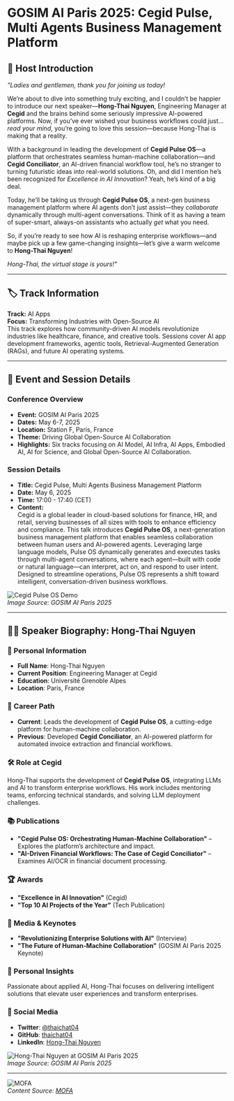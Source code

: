
# GOSIM AI Paris 2025: Cegid Pulse, Multi Agents Business Management Platform

## 🎤 Host Introduction

*"Ladies and gentlemen, thank you for joining us today!*  

We’re about to dive into something truly exciting, and I couldn’t be happier to introduce our next speaker—**Hong-Thai Nguyen**, Engineering Manager at **Cegid** and the brains behind some seriously impressive AI-powered platforms. Now, if you’ve ever wished your business workflows could just… *read your mind*, you’re going to love this session—because Hong-Thai is making that a reality.  

With a background in leading the development of **Cegid Pulse OS**—a platform that orchestrates seamless human-machine collaboration—and **Cegid Conciliator**, an AI-driven financial workflow tool, he’s no stranger to turning futuristic ideas into real-world solutions. Oh, and did I mention he’s been recognized for *Excellence in AI Innovation*? Yeah, he’s kind of a big deal.  

Today, he’ll be taking us through **Cegid Pulse OS**, a next-gen business management platform where AI agents don’t just assist—they *collaborate* dynamically through multi-agent conversations. Think of it as having a team of super-smart, always-on assistants who actually *get* what you need.  

So, if you’re ready to see how AI is reshaping enterprise workflows—and maybe pick up a few game-changing insights—let’s give a warm welcome to **Hong-Thai Nguyen**!  

*Hong-Thai, the virtual stage is yours!"*  

---

## 🏷️ Track Information  
**Track:** AI Apps  
**Focus:** Transforming Industries with Open-Source AI  
This track explores how community-driven AI models revolutionize industries like healthcare, finance, and creative tools. Sessions cover AI app development frameworks, agentic tools, Retrieval-Augmented Generation (RAGs), and future AI operating systems.

---

## 📅 Event and Session Details  

### **Conference Overview**  
- **Event:** GOSIM AI Paris 2025  
- **Dates:** May 6-7, 2025  
- **Location:** Station F, Paris, France  
- **Theme:** Driving Global Open-Source AI Collaboration  
- **Highlights:** Six tracks focusing on AI Model, AI Infra, AI Apps, Embodied AI, AI for Science, and Global Open-Source AI Collaboration.  

### **Session Details**  
- **Title:** Cegid Pulse, Multi Agents Business Management Platform  
- **Date:** May 6, 2025  
- **Time:** 17:00 - 17:40 (CET)  
- **Content:**  
  Cegid is a global leader in cloud-based solutions for finance, HR, and retail, serving businesses of all sizes with tools to enhance efficiency and compliance. This talk introduces **Cegid Pulse OS**, a next-generation business management platform that enables seamless collaboration between human users and AI-powered agents. Leveraging large language models, Pulse OS dynamically generates and executes tasks through multi-agent conversations, where each agent—built with code or natural language—can interpret, act on, and respond to user intent. Designed to streamline operations, Pulse OS represents a shift toward intelligent, conversation-driven business workflows.  

![Cegid Pulse OS Demo](https://paris2025.gosim.org/speakers/hong-thai-nguyen/)  
*Image Source: GOSIM AI Paris 2025*  

---

## 👨‍💼 Speaker Biography: Hong-Thai Nguyen  

### 🧑 Personal Information  
- **Full Name**: Hong-Thai Nguyen  
- **Current Position**: Engineering Manager at Cegid  
- **Education**: Université Grenoble Alpes  
- **Location**: Paris, France  

### 🚀 Career Path  
- **Current**: Leads the development of **Cegid Pulse OS**, a cutting-edge platform for human-machine collaboration.  
- **Previous**: Developed **Cegid Conciliator**, an AI-powered platform for automated invoice extraction and financial workflows.  

### 🛠️ Role at Cegid  
Hong-Thai supports the development of **Cegid Pulse OS**, integrating LLMs and AI to transform enterprise workflows. His work includes mentoring teams, enforcing technical standards, and solving LLM deployment challenges.  

### 📚 Publications  
- **"Cegid Pulse OS: Orchestrating Human-Machine Collaboration"** – Explores the platform’s architecture and impact.  
- **"AI-Driven Financial Workflows: The Case of Cegid Conciliator"** – Examines AI/OCR in financial document processing.  

### 🏆 Awards  
- **"Excellence in AI Innovation"** (Cegid)  
- **"Top 10 AI Projects of the Year"** (Tech Publication)  

### 🎤 Media & Keynotes  
- **"Revolutionizing Enterprise Solutions with AI"** (Interview)  
- **"The Future of Human-Machine Collaboration"** (GOSIM AI Paris 2025 Keynote)  

### 🌟 Personal Insights  
Passionate about applied AI, Hong-Thai focuses on delivering intelligent solutions that elevate user experiences and transform enterprises.  

### 🔗 Social Media  
- **Twitter**: [@thaichat04](https://twitter.com/thaichat04)  
- **GitHub**: [thaichat04](https://github.com/thaichat04)  
- **LinkedIn**: [Hong-Thai Nguyen](https://fr.linkedin.com/in/hong-thai-nguyen)  

![Hong-Thai Nguyen at GOSIM AI Paris 2025](https://paris2025.gosim.org/speakers/hong-thai-nguyen/)  
*Image Source: GOSIM AI Paris 2025*  

---

![MOFA](mofa.png)  
*Content Source: [MOFA](https://github.com/moxin-org/mofa)*  
